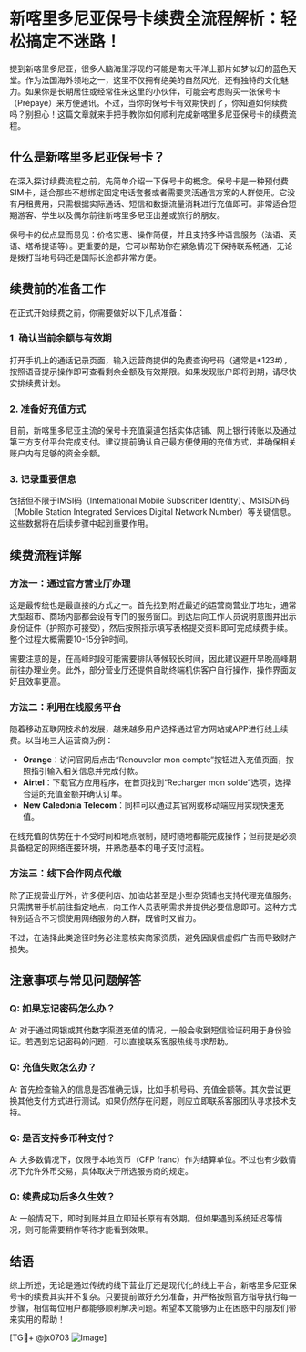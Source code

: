 # 新喀里多尼亚保号卡续费全流程解析：轻松搞定不迷路！

提到新喀里多尼亚，很多人脑海里浮现的可能是南太平洋上那片如梦似幻的蓝色天堂。作为法国海外领地之一，这里不仅拥有绝美的自然风光，还有独特的文化魅力。如果你是长期居住或经常往来这里的小伙伴，可能会考虑购买一张保号卡（Prépayé）来方便通讯。不过，当你的保号卡有效期快到了，你知道如何续费吗？别担心！这篇文章就来手把手教你如何顺利完成新喀里多尼亚保号卡的续费流程。

## 什么是新喀里多尼亚保号卡？

在深入探讨续费流程之前，先简单介绍一下保号卡的概念。保号卡是一种预付费SIM卡，适合那些不想绑定固定电话套餐或者需要灵活通信方案的人群使用。它没有月租费用，只需根据实际通话、短信和数据流量消耗进行充值即可。非常适合短期游客、学生以及偶尔前往新喀里多尼亚出差或旅行的朋友。

保号卡的优点显而易见：价格实惠、操作简便，并且支持多种语言服务（法语、英语、塔希提语等）。更重要的是，它可以帮助你在紧急情况下保持联系畅通，无论是拨打当地号码还是国际长途都非常方便。

## 续费前的准备工作

在正式开始续费之前，你需要做好以下几点准备：

### 1. 确认当前余额与有效期
打开手机上的通话记录页面，输入运营商提供的免费查询号码（通常是*123#），按照语音提示操作即可查看剩余金额及有效期限。如果发现账户即将到期，请尽快安排续费计划。

### 2. 准备好充值方式
目前，新喀里多尼亚主流的保号卡充值渠道包括实体店铺、网上银行转账以及通过第三方支付平台完成支付。建议提前确认自己最方便使用的充值方式，并确保相关账户内有足够的资金余额。

### 3. 记录重要信息
包括但不限于IMSI码（International Mobile Subscriber Identity）、MSISDN码（Mobile Station Integrated Services Digital Network Number）等关键信息。这些数据将在后续步骤中起到重要作用。

## 续费流程详解

### 方法一：通过官方营业厅办理
这是最传统也是最直接的方式之一。首先找到附近最近的运营商营业厅地址，通常大型超市、商场内部都会设有专门的服务窗口。到达后向工作人员说明意图并出示身份证件（护照亦可接受），然后按照指示填写表格提交资料即可完成续费手续。整个过程大概需要10-15分钟时间。

需要注意的是，在高峰时段可能需要排队等候较长时间，因此建议避开早晚高峰期前往办理业务。此外，部分营业厅还提供自助终端机供客户自行操作，操作界面友好且效率更高。

### 方法二：利用在线服务平台
随着移动互联网技术的发展，越来越多用户选择通过官方网站或APP进行线上续费。以当地三大运营商为例：
- **Orange**：访问官网后点击“Renouveler mon compte”按钮进入充值页面，按照指引输入相关信息并完成付款。
- **Airtel**：下载官方应用程序，在首页找到“Recharger mon solde”选项，选择合适的充值金额并确认订单。
- **New Caledonia Telecom**：同样可以通过其官网或移动端应用实现快速充值。

在线充值的优势在于不受时间和地点限制，随时随地都能完成操作；但前提是必须具备稳定的网络连接环境，并熟悉基本的电子支付流程。

### 方法三：线下合作网点代缴
除了正规营业厅外，许多便利店、加油站甚至是小型杂货铺也支持代理充值服务。只需携带手机前往指定地点，向工作人员表明需求并提供必要信息即可。这种方式特别适合不习惯使用网络服务的人群，既省时又省力。

不过，在选择此类途径时务必注意核实商家资质，避免因误信虚假广告而导致财产损失。

## 注意事项与常见问题解答

### Q: 如果忘记密码怎么办？
A: 对于通过网银或其他数字渠道充值的情况，一般会收到短信验证码用于身份验证。若遇到忘记密码的问题，可以直接联系客服热线寻求帮助。

### Q: 充值失败怎么办？
A: 首先检查输入的信息是否准确无误，比如手机号码、充值金额等。其次尝试更换其他支付方式进行测试。如果仍然存在问题，则应立即联系客服团队寻求技术支持。

### Q: 是否支持多币种支付？
A: 大多数情况下，仅限于本地货币（CFP franc）作为结算单位。不过也有少数情况下允许外币交易，具体取决于所选服务商的规定。

### Q: 续费成功后多久生效？
A: 一般情况下，即时到账并且立即延长原有有效期。但如果遇到系统延迟等情况，则可能需要稍作等待才能看到效果。

## 结语

综上所述，无论是通过传统的线下营业厅还是现代化的线上平台，新喀里多尼亚保号卡的续费其实并不复杂。只要提前做好充分准备，并严格按照官方指导执行每一步骤，相信每位用户都能够顺利解决问题。希望本文能够为正在困惑中的朋友们带来实用的帮助！

[TG💪+ @jx0703 ![Image](https://github.com/user-attachments/assets/dbca1d08-cadb-493c-b0ec-ad6f7a83f270)]